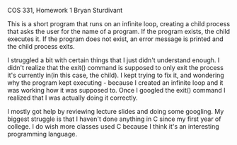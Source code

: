 COS 331, Homework 1
Bryan Sturdivant

This is a short program that runs on an infinite loop, creating a child process that asks the user for the name of a program.
If the program exists, the child executes it. If the program does not exist, an error message is printed and the child process exits.

I struggled a bit with certain things that I just didn't understand enough. I didn't realize that the exit() command is supposed to only exit the process it's currently in(in this case, the child). I kept trying to fix it, and wondering why the program kept executing - because I created an infinite loop and it was working how it was supposed to. Once I googled the exit() command I realized that I was actually doing it correctly.

I mostly got help by reviewing lecture slides and doing some googling. My biggest struggle is that I haven't done anything in C since my first year of college. I do wish more classes used C because I think it's an interesting programming language.
